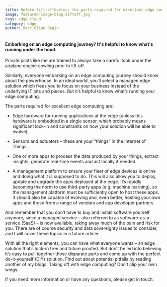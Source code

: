 ```yaml
---
title: Before lift-off&colon; the parts required for excellent edge computing 
image: featured-image-blog-liftoff.jpg
tags: edge cloud
category: edge
author: Marc-Elian Bégin
---
```



#### Embarking on an edge computing journey? It's helpful to know what's running under the hood.

Private pilots like me are trained to always take a careful look under the airplane engine cowling prior to lift-off.

Similarly, everyone embarking on an edge computing journey should know about the powerhouse. In an ideal world, you’ll select a managed edge solution which frees you to focus on your business instead of the underlying IT bits and pieces. But it’s helpful to know what’s running your edge computing.

The parts required for excellent edge computing are:

- Edge hardware for running applications at the edge (unless this hardware is embedded in a single sensor, which probably means significant lock-in and constraints on how your solution will be able to evolve).

- Sensors and actuators – these are your “things” in the Internet of Things.

- One or more apps to process the data produced by your things, extract insights, generate real-time events and act locally if needed.

- A management platform to ensure your fleet of edge devices is online and doing what it is supposed to do. This will also allow you to deploy, update and upgrade the apps deployed at the edge. It’s rapidly becoming the norm to use third-party apps (e.g. machine learning), so the management platform must be sufficiently open to host these apps. It should also be capable of evolving and, even better, hosting your own apps and those from a range of vendors and app developer partners.

And remember that you don’t have to buy and install software yourself anymore, since a managed service – also referred to as software-as-a-service (SaaS) – is now available, taking away much of the pain and risk for you. There are of course security and data sovereignty issues to consider, and I will cover these topics in a future article.

With all the right elements, you can have what everyone wants – an edge solution that’s lock-in free and future proofed. But don’t be led into believing it’s easy to pull together those disparate parts and come up with the perfect do-it-yourself (DIY) solution. Find out about potential pitfalls by reading another of my blogs: Taking off with edge computing? Don’t clip your own wings.

If you need more information or have any questions, please get in touch.